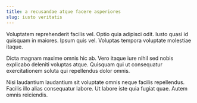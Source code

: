 ```yaml
---
title: a recusandae atque facere asperiores
slug: iusto veritatis
---
```


Voluptatem reprehenderit facilis vel. Optio quia adipisci odit. Iusto quasi id quisquam in maiores. Ipsum quis vel. Voluptas tempora voluptate molestiae itaque.

Dicta magnam maxime omnis hic ab. Vero itaque iure nihil sed nobis explicabo deleniti voluptas atque. Quisquam qui ut consequatur exercitationem soluta qui repellendus dolor omnis.

Nisi laudantium laudantium sit voluptate omnis neque facilis repellendus. Facilis illo alias consequatur labore. Ut labore iste quia fugiat quae. Autem omnis reiciendis.
